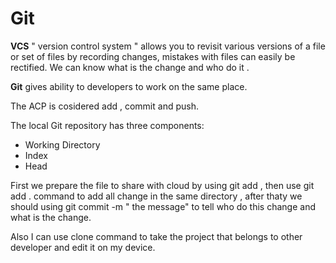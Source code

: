 # Git 
**VCS** " version control system " allows you to revisit various versions of a file or set of files by recording changes, mistakes with files can easily be rectified. We can know what is the change and who do it .

**Git** gives ability to developers to work on the same place.

The ACP is cosidered add , commit and push.

The local Git repository has three components:

* Working Directory
* Index
* Head

First we prepare the file to share with cloud by using git add , then use git add . command to add all change in the same directory , after thaty we should using git commit -m " the message" to tell who do this change and what is the change.

Also I can use clone command to take the project that belongs to other developer and edit it on my device.


